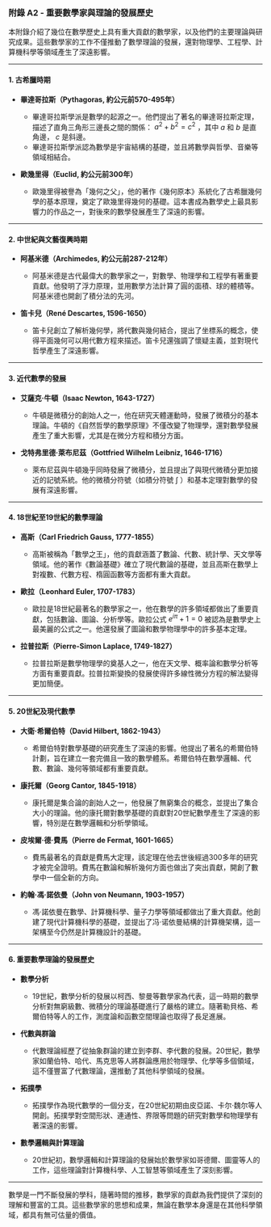 ### **附錄 A2 - 重要數學家與理論的發展歷史**

本附錄介紹了幾位在數學歷史上具有重大貢獻的數學家，以及他們的主要理論與研究成果。這些數學家的工作不僅推動了數學理論的發展，還對物理學、工程學、計算機科學等領域產生了深遠影響。

---

#### **1. 古希臘時期**

- **畢達哥拉斯（Pythagoras, 約公元前570-495年）**
  - 畢達哥拉斯學派是數學的起源之一。他們提出了著名的畢達哥拉斯定理，描述了直角三角形三邊長之間的關係： $`a^2 + b^2 = c^2`$ ，其中  $`a`$  和  $`b`$  是直角邊， $`c`$  是斜邊。
  - 畢達哥拉斯學派認為數學是宇宙結構的基礎，並且將數學與哲學、音樂等領域相結合。

- **歐幾里得（Euclid, 約公元前300年）**
  - 歐幾里得被譽為「幾何之父」，他的著作《幾何原本》系統化了古希臘幾何學的基本原理，奠定了歐幾里得幾何的基礎。這本書成為數學史上最具影響力的作品之一，對後來的數學發展產生了深遠的影響。

---

#### **2. 中世紀與文藝復興時期**

- **阿基米德（Archimedes, 約公元前287-212年）**
  - 阿基米德是古代最偉大的數學家之一，對數學、物理學和工程學有著重要貢獻。他發明了浮力原理，並用數學方法計算了圓的面積、球的體積等。阿基米德也開創了積分法的先河。

- **笛卡兒（René Descartes, 1596-1650）**
  - 笛卡兒創立了解析幾何學，將代數與幾何結合，提出了坐標系的概念，使得平面幾何可以用代數方程來描述。笛卡兒還強調了懷疑主義，並對現代哲學產生了深遠影響。

---

#### **3. 近代數學的發展**

- **艾薩克·牛頓（Isaac Newton, 1643-1727）**
  - 牛頓是微積分的創始人之一，他在研究天體運動時，發展了微積分的基本理論。牛頓的《自然哲學的數學原理》不僅改變了物理學，還對數學發展產生了重大影響，尤其是在微分方程和積分方面。

- **戈特弗里德·萊布尼茲（Gottfried Wilhelm Leibniz, 1646-1716）**
  - 萊布尼茲與牛頓幾乎同時發展了微積分，並且提出了與現代微積分更加接近的記號系統。他的微積分符號（如積分符號  $`\int`$ ）和基本定理對數學的發展有深遠影響。

---

#### **4. 18世紀至19世紀的數學理論**

- **高斯（Carl Friedrich Gauss, 1777-1855）**
  - 高斯被稱為「數學之王」，他的貢獻涵蓋了數論、代數、統計學、天文學等領域。他的著作《數論基礎》確立了現代數論的基礎，並且高斯在數學上對複數、代數方程、楕圓函數等方面都有重大貢獻。

- **歐拉（Leonhard Euler, 1707-1783）**
  - 歐拉是18世紀最著名的數學家之一，他在數學的許多領域都做出了重要貢獻，包括數論、圖論、分析學等。歐拉公式  $`e^{i\pi} + 1 = 0`$  被認為是數學史上最美麗的公式之一。他還發展了圖論和數學物理學中的許多基本定理。

- **拉普拉斯（Pierre-Simon Laplace, 1749-1827）**
  - 拉普拉斯是數學物理學的奠基人之一，他在天文學、概率論和數學分析等方面有重要貢獻。拉普拉斯變換的發展使得許多線性微分方程的解法變得更加簡便。

---

#### **5. 20世紀及現代數學**

- **大衛·希爾伯特（David Hilbert, 1862-1943）**
  - 希爾伯特對數學基礎的研究產生了深遠的影響。他提出了著名的希爾伯特計劃，旨在建立一套完備且一致的數學體系。希爾伯特在數學邏輯、代數、數論、幾何等領域都有重要貢獻。

- **康托爾（Georg Cantor, 1845-1918）**
  - 康托爾是集合論的創始人之一，他發展了無窮集合的概念，並提出了集合大小的理論。他的康托爾對數學基礎的貢獻對20世紀數學產生了深遠的影響，特別是在數學邏輯和分析學領域。

- **皮埃爾·德·費馬（Pierre de Fermat, 1601-1665）**
  - 費馬最著名的貢獻是費馬大定理，該定理在他去世後經過300多年的研究才被完全證明。費馬在數論和解析幾何方面也做出了突出貢獻，開創了數學中一個全新的方向。

- **約翰·馮·諾依曼（John von Neumann, 1903-1957）**
  - 馮·諾依曼在數學、計算機科學、量子力學等領域都做出了重大貢獻。他創建了現代計算機科學的基礎，並提出了冯·诺依曼結構的計算機架構，這一架構至今仍然是計算機設計的基礎。

---

#### **6. 重要數學理論的發展歷史**

- **數學分析**
  - 19世紀，數學分析的發展以柯西、黎曼等數學家為代表，這一時期的數學分析對無窮級數、微積分的理論基礎進行了嚴格的建立。隨著勒貝格、希爾伯特等人的工作，測度論和函數空間理論也取得了長足進展。

- **代數與群論**
  - 代數理論經歷了從抽象群論的建立到李群、李代數的發展。20世紀，數學家如蘭伯特、哈代、馬克思等人將群論應用於物理學、化學等多個領域，這不僅豐富了代數理論，還推動了其他科學領域的發展。

- **拓撲學**
  - 拓撲學作為現代數學的一個分支，在20世紀初期由皮亞諾、卡尔·魏尔等人開創。拓撲學對空間形狀、連通性、界限等問題的研究對數學和物理學有著深遠的影響。

- **數學邏輯與計算理論**
  - 20世紀初，數學邏輯和計算理論的發展始於數學家如哥德爾、圖靈等人的工作，這些理論對計算機科學、人工智慧等領域產生了深刻影響。

---

數學是一門不斷發展的學科，隨著時間的推移，數學家的貢獻為我們提供了深刻的理解和豐富的工具。這些數學家的思想和成果，無論在數學本身還是在其他科學領域，都具有無可估量的價值。